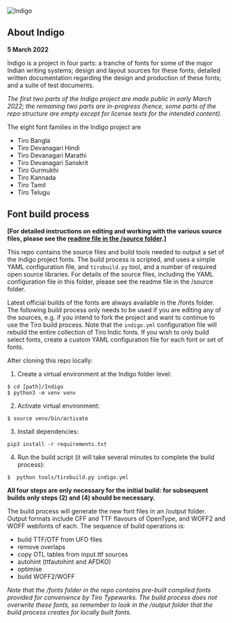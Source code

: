 ![Indigo](https://github.com/TiroTypeworks/Indigo/tree/main/docs/images/indigobanner_2000.png)
## About Indigo

**5 March 2022**

Indigo is a project in four parts: a tranche of fonts for some of the major Indian writing systems; design and layout sources for these fonts; detailed written documentation regarding the design and production of these fonts; and a suite of test documents.

*The first two parts of the Indigo project are made public in early March 2022; the remaining two parts are in-progress (hence, some parts of the repo structure are empty except for license texts for the intended content).*

The eight font families in the Indigo project are

* Tiro Bangla
* Tiro Devanagari Hindi
* Tiro Devanagari Marathi
* Tiro Devanagari Sanskrit
* Tiro Gurmukhi
* Tiro Kannada
* Tiro Tamil
* Tiro Telugu

## Font build process

**[For detailed instructions on editing and working with the various source files, please see the [readme file in the /source folder](https://github.com/TiroTypeworks/Indigo/blob/master/source/README.md).]**

This repo contains the source files and build tools needed to output a set of the Indigo project fonts. The build process is scripted, and uses a simple YAML configuration file, and `tirobuild.py` tool, and a number of required open source libraries. For details of the source files, including the YAML configuration file in this folder, please see the readme file in the /source folder.

Latest official builds of the fonts are always available in the /fonts folder. The following build process only needs to be used if you are editing any of the sources, e.g. if you intend to fork the project and want to continue to use the Tiro build process. Note that the `indigo.yml` configuration file will rebuild the entire collection of Tiro Indic fonts. If you wish to only build select fonts, create a custom YAML configuration file for each font or set of fonts.

After cloning this repo locally:

1) Create a virtual environment at the Indigo folder level:

```
$ cd [path]/Indigo 
$ python3 -m venv venv
```

2) Activate virtual environment:

```
$ source venv/bin/activate
```

3) Install dependencies:

```
pip3 install -r requirements.txt
```

4) Run the build script (it will take several minutes to complete the build process):

```
$  python tools/tirobuild.py indigo.yml
```

**All four steps are only necessary for the initial build: for subsequent builds only steps (2) and (4) should be necessary.**

The build process will generate the new font files in an /output folder. Output formats include CFF and TTF flavours of OpenType, and WOFF2 and WOFF webfonts of each. The sequence of build operations is:

* build TTF/OTF from UFO files
* remove overlaps
* copy OTL tables from input.ttf sources
* autohint (ttfautohint and AFDKO)
* optimise
* build WOFF2/WOFF

*Note that the /fonts folder in the repo contains pre-built compiled fonts provided for convenience by Tiro Typeworks. The build process does not overwrite these fonts, so remember to look in the /output folder that the build process creates for locally built fonts.*

